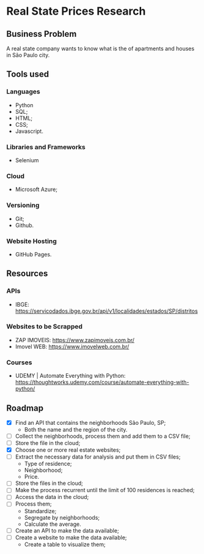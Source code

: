 # Real State Prices Research

## Business Problem
A real state company wants to know what is the <media> of apartments and houses in São Paulo city.

## Tools used

### Languages
- Python 
- SQL;
- HTML;
- CSS;
- Javascript.

### Libraries and Frameworks
- Selenium

### Cloud
- Microsoft Azure;

### Versioning
- Git; 
- Github.

### Website Hosting
- GitHub Pages.

## Resources

### APIs
- IBGE: https://servicodados.ibge.gov.br/api/v1/localidades/estados/SP/distritos

### Websites to be Scrapped
- ZAP IMOVEIS: https://www.zapimoveis.com.br/
- Imovel WEB: https://www.imovelweb.com.br/

### Courses
- UDEMY | Automate Everything with Python: https://thoughtworks.udemy.com/course/automate-everything-with-python/

## Roadmap

- [X] Find an API that contains the neighborhoods São Paulo, SP;
  - Both the name and the region of the city.
- [ ] Collect the neighborhoods, process them and add them to a CSV file;
- [ ] Store the file in the cloud;
- [X] Choose one or more real estate websites;
- [ ] Extract the necessary data for analysis and put them in CSV files; 
  - Type of residence;
  - Neighborhood;
  - Price.
- [ ] Store the files in the cloud;
- [ ] Make the process recurrent until the limit of 100 residences is reached;
- [ ] Access the data in the cloud;
- [ ] Process them; 
  - Standardize; 
  - Segregate by neighborhoods; 
  - Calculate the average.
- [ ] Create an API to make the data available;
- [ ] Create a website to make the data available;
  - Create a table to visualize them;